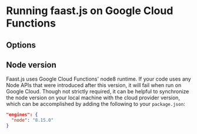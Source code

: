 # Running faast.js on Google Cloud Functions

## Options

## Node version

Faast.js uses Google Cloud Functions' node8 runtime. If your code uses any Node
APIs that were introduced after this version, it will fail when run on Google
Cloud. Though not strictly required, it can be helpful to synchronize the node
version on your local machine with the cloud provider version, which can be
accomplished by adding the following to your `package.json`:

```json
"engines": {
  "node": "8.15.0"
}
```
